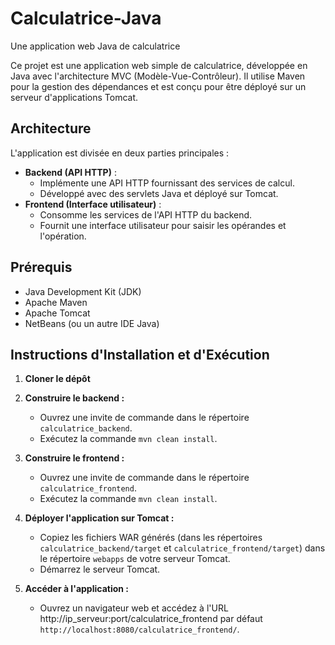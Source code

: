 # Calculatrice-Java
Une application web Java de calculatrice

Ce projet est une application web simple de calculatrice, développée en Java avec l'architecture MVC (Modèle-Vue-Contrôleur). Il utilise Maven pour la gestion des dépendances et est conçu pour être déployé sur un serveur d'applications Tomcat.

## Architecture

L'application est divisée en deux parties principales :

* **Backend (API HTTP)** :
    * Implémente une API HTTP fournissant des services de calcul.
    * Développé avec des servlets Java et déployé sur Tomcat.
* **Frontend (Interface utilisateur)** :
    * Consomme les services de l'API HTTP du backend.
    * Fournit une interface utilisateur pour saisir les opérandes et l'opération.

## Prérequis

* Java Development Kit (JDK)
* Apache Maven
* Apache Tomcat
* NetBeans (ou un autre IDE Java)

## Instructions d'Installation et d'Exécution

1.  **Cloner le dépôt**

2.  **Construire le backend :**

    * Ouvrez une invite de commande dans le répertoire `calculatrice_backend`.
    * Exécutez la commande `mvn clean install`.

3.  **Construire le frontend :**

    * Ouvrez une invite de commande dans le répertoire `calculatrice_frontend`.
    * Exécutez la commande `mvn clean install`.

4.  **Déployer l'application sur Tomcat :**

    * Copiez les fichiers WAR générés (dans les répertoires `calculatrice_backend/target` et `calculatrice_frontend/target`) dans le répertoire `webapps` de votre serveur Tomcat.
    * Démarrez le serveur Tomcat.

5.  **Accéder à l'application :**

    * Ouvrez un navigateur web et accédez à l'URL http://ip_serveur:port/calculatrice_frontend par défaut `http://localhost:8080/calculatrice_frontend/`.
